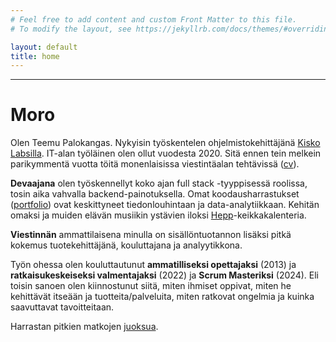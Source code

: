 ```yaml
---
# Feel free to add content and custom Front Matter to this file.
# To modify the layout, see https://jekyllrb.com/docs/themes/#overriding-theme-defaults

layout: default
title: home
---
```


------------------------------------------------------------------------


# Moro

Olen Teemu Palokangas. Nykyisin työskentelen ohjelmistokehittäjänä [Kisko Labsilla](https://www.kiskolabs.com).
IT-alan työläinen olen ollut vuodesta 2020. Sitä ennen tein melkein parikymmentä vuotta töitä monenlaisissa
viestintäalan tehtävissä ([cv](cv)).

**Devaajana** olen työskennellyt koko ajan full stack -tyyppisessä roolissa, tosin aika vahvalla backend-painotuksella. Omat koodausharrastukset ([portfolio](portfolio)) ovat keskittyneet tiedonlouhintaan ja data-analytiikkaan. Kehitän omaksi ja muiden elävän musiikin ystävien iloksi [Hepp](https://hepp.fi)-keikkakalenteria.

**Viestinnän** ammattilaisena minulla on sisällöntuotannon lisäksi pitkä kokemus tuotekehittäjänä, kouluttajana ja analyytikkona. 

Työn ohessa olen kouluttautunut **ammatilliseksi opettajaksi** (2013) ja **ratkaisukeskeiseksi valmentajaksi** (2022) ja **Scrum Masteriksi** (2024). Eli toisin sanoen olen kiinnostunut siitä, miten ihmiset oppivat, miten he kehittävät itseään ja tuotteita/palveluita, miten ratkovat ongelmia ja kuinka saavuttavat tavoitteitaan.

Harrastan pitkien matkojen [juoksua](juoksu).
